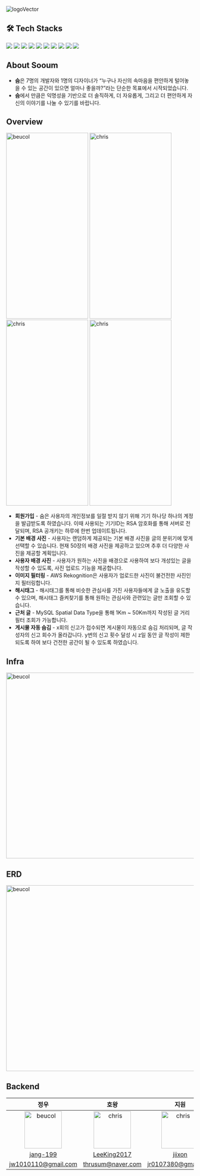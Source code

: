![logoVector](https://github.com/user-attachments/assets/154eb669-a1e3-47df-bf3c-88a45d9064ee)


## 🛠 Tech Stacks
<div>
    <img src="https://img.shields.io/badge/JAVA-007396?style=flat-square&logo=java&logoColor=white">
    <img src="https://img.shields.io/badge/Gradle-02303A?style=flat-square&logo=Gradle&logoColor=white"/>
    <img src="https://img.shields.io/badge/Spring-6DB33F?style=flat-square&logo=Spring&logoColor=white"/>
    <img src="https://img.shields.io/badge/Spring Boot-6DB33F?style=flat-square&logo=Spring Boot&logoColor=white"/>
    <img src="https://img.shields.io/badge/Spring Security-6DB33F?style=flat-square&logo=Spring Security&logoColor=white"/>
    <img src="https://img.shields.io/badge/JUnit5-25A162?style=flat-square&logo=JUnit5&logoColor=white"/>
    <img src="https://img.shields.io/badge/MySQL-4479A1?style=flat-square&logo=MySQL&logoColor=white"/>
    <img src="https://img.shields.io/badge/Redis-DC382D?style=flat-square&logo=Redis&logoColor=white"/>
    <img src="https://img.shields.io/badge/ApacheJmeter-D22128?style=flat-square&logo=ApacheJmeter&logoColor=white"/>
    <img src="https://img.shields.io/badge/githubactions-2088FF?style=flat-square&logo=githubactions&logoColor=white"/>
</div>

## About Sooum

- **숨**은 7명의 개발자와 1명의 디자이너가 “누구나 자신의 속마음을 편안하게 털어놓을 수 있는 공간이 있으면 얼마나 좋을까?”라는 단순한 목표에서 시작되었습니다.  
- **숨**에서 만큼은 익명성을 기반으로 더 솔직하게, 더 자유롭게, 그리고 더 편안하게 자신의 이야기를 나눌 수 있기를 바랍니다.


## Overview

<img src="https://github.com/user-attachments/assets/258fc717-bbdc-4fa3-9e7a-de94d4c91a8a" alt="beucol" width="220" height="500"> <img src="https://github.com/user-attachments/assets/e3a01e21-3cae-4edd-813e-773af88fc932" alt="chris" width="220" height="500"> <img src="https://github.com/user-attachments/assets/72943d0d-6603-4ede-9a64-1e4c153f2a87" alt="chris" width="220" height="500"> <img src="https://github.com/user-attachments/assets/0b335387-cce6-4aa4-ba9f-dbada86734bf" alt="chris" width="220" height="500">

* **회원가입** - 숨은 사용자의 개인정보를 일절 받지 않기 위해 기기 하나당 하나의 계정을 발급받도록 하였습니다. 이때 사용되는 기기ID는 RSA 암호화를 통해 서버로 전달되며, RSA 공개키는 하루에 한번 업데이트됩니다.
* **기본 배경 사진** - 사용자는 랜덤하게 제공되는 기본 배경 사진을 글의 분위기에 맞게 선택할 수 있습니다. 현재 50장의 배경 사진을 제공하고 있으며 추후 더 다양한 사진을 제공할 계획입니다.
* **사용자 배경 사진** - 사용자가 원하는 사진을 배경으로 사용하여 보다 개성있는 글을 작성할 수 있도록, 사진 업로드 기능을 제공합니다.
* **이미지 필터링** - AWS Rekognition은 사용자가 업로드한 사진이 불건전한 사진인지 필터링합니다.
* **해시태그** - 해시태그를 통해 비슷한 관심사를 가진 사용자들에게 글 노출을 유도할 수 있으며, 해시태그 즐켜찾기를 통해 원하는 관심사와 관련있는 글만 조회할 수 있습니다.
* **근처 글** - MySQL Spatial Data Type을 통해 1Km ~ 50Km까지 작성된 글 거리 필터 조회가 가능합니다.
* **게시물 자동 숨김** - x회의 신고가 접수되면 게시물이 자동으로 숨김 처리되며, 글 작성자의 신고 회수가 올라갑니다. y번의 신고 횟수 달성 시 z일 동안 글 작성이 제한되도록 하여 보다 건전한 공간이 될 수 있도록 하였습니다.

## Infra
<img src="https://github.com/user-attachments/assets/e146fe73-6cca-4c53-9498-8e3403a23572" alt="beucol" width="1000" height="500">

## ERD
<img src="https://github.com/user-attachments/assets/fdd52ffe-d762-45ab-8476-523a908d9cd6" alt="beucol" width="1000" height="500">



## Backend

|정우|호왕|지원|
|:-:|:--:|:--:|
|<img src="https://avatars.githubusercontent.com/u/68003036?v=4" alt="beucol" width="100" height="100">|<img src="https://avatars.githubusercontent.com/u/114158271?v=4" alt="chris" width="100" height="100">|<img src="https://avatars.githubusercontent.com/u/108799865?v=4" alt="chris" width="100" height="100">|
|[jang-199](https://github.com/jang-199)|[LeeKing2017](https://github.com/LeeKing2017)|[jiixon](https://github.com/jiixon)|
|jw1010110@gmail.com|thrusum@naver.com|jr0107380@gmail.com|
